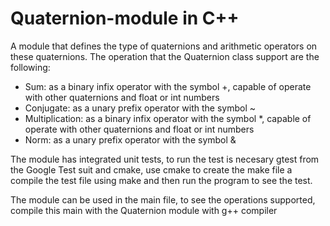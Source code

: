 # Quaternion-module in C++

A module that defines the type of quaternions and arithmetic operators on these quaternions.
The operation that the Quaternion class support are the following:
- Sum: as a binary infix operator with the symbol +, capable of operate with other quaternions and float or int numbers
- Conjugate: as a unary prefix operator with the symbol ~
- Multiplication: as a binary infix operator with the symbol *, capable of operate with other quaternions and float or int numbers
- Norm: as a unary prefix operator with the symbol &

The module has integrated unit tests, to run the test is necesary gtest from the Google Test suit and cmake, use cmake to create the make file a compile the test file using make and then run the program to see the test.

The module can be used in the main file, to see the operations supported, compile this main with the Quaternion module with g++ compiler

